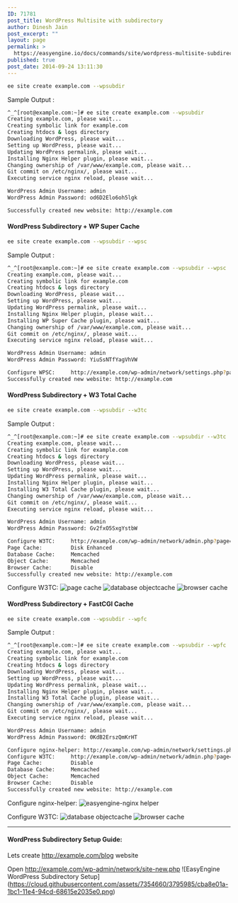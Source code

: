```yaml
---
ID: 71781
post_title: WordPress Multisite with subdirectory
author: Dinesh Jain
post_excerpt: ""
layout: page
permalink: >
  https://easyengine.io/docs/commands/site/wordpress-multisite-subdirectory/
published: true
post_date: 2014-09-24 13:11:30
---
```

```bash
ee site create example.com --wpsubdir
```
Sample Output : 
```bash
^_^[root@example.com:~]# ee site create example.com --wpsubdir
Creating example.com, please wait...
Creating symbolic link for example.com
Creating htdocs & logs directory
Downloading WordPress, please wait...
Setting up WordPress, please wait...
Updating WordPress permalink, please wait...
Installing Nginx Helper plugin, please wait...
Changing ownership of /var/www/example.com, please wait...
Git commit on /etc/nginx/, please wait...
Executing service nginx reload, please wait...

WordPress Admin Username: admin
WordPress Admin Password: od6D2Elo6oh5lgk

Successfully created new website: http://example.com
```
#### **WordPress Subdirectory + WP Super Cache**
```bash
ee site create example.com --wpsubdir --wpsc
```
Sample Output : 
```bash
^_^[root@example.com:~]# ee site create example.com --wpsubdir --wpsc
Creating example.com, please wait...
Creating symbolic link for example.com
Creating htdocs & logs directory
Downloading WordPress, please wait...
Setting up WordPress, please wait...
Updating WordPress permalink, please wait...
Installing Nginx Helper plugin, please wait...
Installing WP Super Cache plugin, please wait...
Changing ownership of /var/www/example.com, please wait...
Git commit on /etc/nginx/, please wait...
Executing service nginx reload, please wait...

WordPress Admin Username: admin
WordPress Admin Password: YiuSsNTfYagVhVW

Configure WPSC:		http://example.com/wp-admin/network/settings.php?page=wpsupercache
Successfully created new website: http://example.com
```

#### **WordPress Subdirectory + W3 Total Cache**
```bash
ee site create example.com --wpsubdir --w3tc
```
Sample Output : 
```bash
^_^[root@example.com:~]# ee site create example.com --wpsubdir --w3tc
Creating example.com, please wait...
Creating symbolic link for example.com
Creating htdocs & logs directory
Downloading WordPress, please wait...
Setting up WordPress, please wait...
Updating WordPress permalink, please wait...
Installing Nginx Helper plugin, please wait...
Installing W3 Total Cache plugin, please wait...
Changing ownership of /var/www/example.com, please wait...
Git commit on /etc/nginx/, please wait...
Executing service nginx reload, please wait...

WordPress Admin Username: admin
WordPress Admin Password: Gv2fxO5SxgYstbW

Configure W3TC:		http://example.com/wp-admin/network/admin.php?page=w3tc_general
Page Cache:		    Disk Enhanced
Database Cache:		Memcached
Object Cache:		Memcached
Browser Cache:		Disable
Successfully created new website: http://example.com

```
Configure W3TC: 
![page cache](https://cloud.githubusercontent.com/assets/7354660/3731529/ea4989b8-16ec-11e4-9d28-a22e8ed53948.png)
![database objectcache](https://cloud.githubusercontent.com/assets/7354660/3731535/3d7aa3f6-16ed-11e4-9331-68dc8b35365b.png)
![browser cache](https://cloud.githubusercontent.com/assets/7354660/3731528/ea483ca2-16ec-11e4-828e-fde693003668.png)

#### **WordPress Subdirectory + FastCGI Cache**
```bash
ee site create example.com --wpsubdir --wpfc
```
Sample Output : 
```bash
^_^[root@example.com:~]# ee site create example.com --wpsubdir --wpfc
Creating example.com, please wait...
Creating symbolic link for example.com
Creating htdocs & logs directory
Downloading WordPress, please wait...
Setting up WordPress, please wait...
Updating WordPress permalink, please wait...
Installing Nginx Helper plugin, please wait...
Installing W3 Total Cache plugin, please wait...
Changing ownership of /var/www/example.com, please wait...
Git commit on /etc/nginx/, please wait...
Executing service nginx reload, please wait...

WordPress Admin Username: admin
WordPress Admin Password: 0KdB2ErszQmKrHT

Configure nginx-helper:	http://example.com/wp-admin/network/settings.php?page=nginx
Configure W3TC:		http://example.com/wp-admin/network/admin.php?page=w3tc_general
Page Cache:		    Disable
Database Cache:		Memcached
Object Cache:		Memcached
Browser Cache:		Disable
Successfully created new website: http://example.com
```
Configure nginx-helper:
![easyengine-nginx helper](https://cloud.githubusercontent.com/assets/7354660/3746458/b33586d8-17bf-11e4-920a-718d9bc28e39.png)

Configure W3TC:
![database objectcache](https://cloud.githubusercontent.com/assets/7354660/3731535/3d7aa3f6-16ed-11e4-9331-68dc8b35365b.png)
![browser cache](https://cloud.githubusercontent.com/assets/7354660/3731528/ea483ca2-16ec-11e4-828e-fde693003668.png)

***
#### WordPress Subdirectory Setup Guide:
Lets create http://example.com/blog website

Open http://example.com/wp-admin/network/site-new.php
![EasyEngine WordPress Subdirectory Setup] (https://cloud.githubusercontent.com/assets/7354660/3795985/cba8e01a-1bc1-11e4-94cd-68615e2035e0.png)
